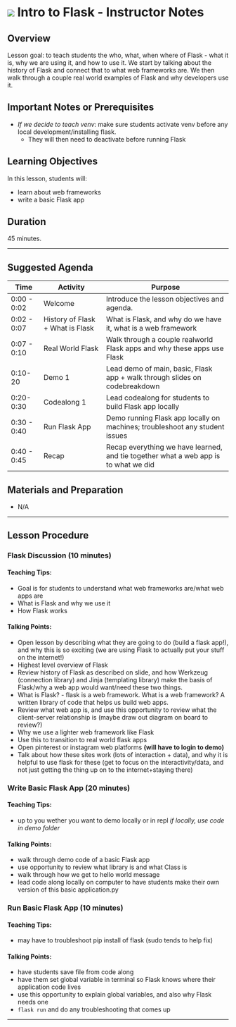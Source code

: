  <!---
Questions? Comments?
1. Log an issue to this repo to alert me of a problem.
2. Suggest an edit yourself by forking this repo, making edits, and submitting a pull request with your changes back to our master branch.
3. Hit me up on Slack @annazocher
--->

# ![](https://ga-dash.s3.amazonaws.com/production/assets/logo-9f88ae6c9c3871690e33280fcf557f33.png) Intro to Flask - Instructor Notes

## Overview
Lesson goal: to teach students the who, what, when where of Flask - what it is, why we are using it, and how to use it. We start by talking about the history of Flask and connect that to what web frameworks are. We then walk through a couple real world examples of Flask and why developers use it.

## Important Notes or Prerequisites
- *If we decide to teach venv*: make sure students activate venv before any local development/installing flask.
    + They will then need to deactivate before running Flask

## Learning Objectives
In this lesson, students will:
- learn about web frameworks
- write a basic Flask app

## Duration
45 minutes.

---

## Suggested Agenda

| Time | Activity | Purpose |
| --- | --- | --- |
| 0:00 - 0:02 | Welcome | Introduce the lesson objectives and agenda.|
| 0:02 - 0:07 | History of Flask + What is Flask | What is Flask, and why do we have it, what is a web framework|
| 0:07 - 0:10 | Real World Flask | Walk through a couple realworld Flask apps and why these apps use Flask|
| 0:10-20  | Demo 1 | Lead demo of main, basic, Flask app + walk through slides on codebreakdown|
| 0:20-0:30 | Codealong 1 | Lead codealong for students to build Flask app locally|
| 0:30 - 0:40 | Run Flask App | Demo running Flask app locally on machines; troubleshoot any student issues|
| 0:40 - 0:45 | Recap | Recap everything we have learned, and tie together what a web app is to what we did|


## Materials and Preparation
- N/A

---

## Lesson Procedure

### Flask Discussion (10 minutes)

#### Teaching Tips:
- Goal is for students to understand what web frameworks are/what web apps are
- What is Flask and why we use it
- How Flask works

#### Talking Points:
- Open lesson by describing what they are going to do (build a flask app!), and why this is so exciting (we are using Flask to actually put your stuff on the internet!)
- Highest level overview of Flask
- Review history of Flask as described on slide, and how Werkzeug (connection library) and Jinja (templating library) make the basis of Flask/why a web app would want/need these two things.
- What is Flask? - flask is a web framework. What is a web framework? A written library of code that helps us build web apps. 
- Review what web app is, and use this opportunity to review what the client-server relationship is (maybe draw out diagram on board to review?)
- Why we use a lighter web framework like Flask
- Use this to transition to real world flask apps
- Open pinterest or instagram web platforms **(will have to login to demo)**
- Talk about how these sites work (lots of interaction + data), and why it is helpful to use flask for these (get to focus on the interactivity/data, and not just getting the thing up on to the internet+staying there)

### Write Basic Flask App (20 minutes)

#### Teaching Tips:
- up to you wether you want to demo locally or in repl
    *if locally, use code in demo folder*

#### Talking Points:
- walk through demo code of a basic Flask app
- use opportunity to review what library is and what Class is
- walk through how we get to hello world message
- lead code along locally on computer to have students make their own version of this basic application.py


### Run Basic Flask App (10 minutes)

#### Teaching Tips:
- may have to troubleshoot pip install of flask (sudo tends to help fix)


#### Talking Points:
- have students save file from code along
- have them set global variable in terminal so Flask knows where their application code lives
- use this opportunity to explain global variables, and also why Flask needs one
- ```flask run``` and do any troubleshooting that comes up


-----

